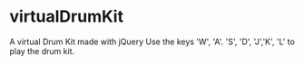 # virtualDrumKit
A virtual Drum Kit made with jQuery
Use the keys 'W', 'A'. 'S', 'D', 'J','K', 'L' to play the drum kit. 
